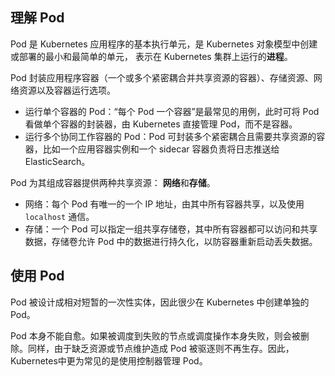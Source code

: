 ## 理解 Pod
Pod 是 Kubernetes 应用程序的基本执行单元，是 Kubernetes 对象模型中创建或部署的最小和最简单的单元， 表示在 Kubernetes 集群上运行的**进程**。

Pod 封装应用程序容器（一个或多个紧密耦合并共享资源的容器）、存储资源、网络资源以及容器运行选项。

* 运行单个容器的 Pod：“每个 Pod 一个容器”是最常见的用例，此时可将 Pod 看做单个容器的封装器，由 Kubernetes 直接管理 Pod，而不是容器。
* 运行多个协同工作容器的 Pod：Pod 可封装多个紧密耦合且需要共享资源的容器，比如一个应用容器实例和一个 sidecar 容器负责将日志推送给ElasticSearch。

Pod 为其组成容器提供两种共享资源： **网络**和**存储**。

* 网络：每个 Pod 有唯一的一个 IP 地址，由其中所有容器共享，以及使用 <code>localhost</code> 通信。
* 存储：一个 Pod 可以指定一组共享存储卷，其中所有容器都可以访问和共享数据，存储卷允许 Pod 中的数据进行持久化，以防容器重新启动丢失数据。

## 使用 Pod
Pod 被设计成相对短暂的一次性实体，因此很少在 Kubernetes 中创建单独的 Pod。

Pod 本身不能自愈。如果被调度到失败的节点或调度操作本身失败，则会被删除。同样，由于缺乏资源或节点维护造成 Pod 被驱逐则不再生存。因此，Kubernetes中更为常见的是使用控制器管理 Pod。